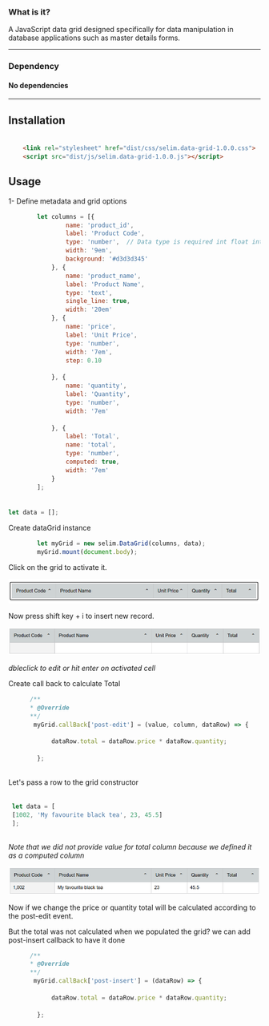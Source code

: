  ### What is it?
 
  A JavaScript data grid designed specifically for data manipulation in database applications such as master details forms.

----
### Dependency
#### No dependencies
------

## Installation

```html

    <link rel="stylesheet" href="dist/css/selim.data-grid-1.0.0.css">
    <script src="dist/js/selim.data-grid-1.0.0.js"></script>

```

## Usage

1- Define metadata and grid options

```javascript
        let columns = [{
                name: 'product_id',     
                label: 'Product Code',  
                type: 'number',  // Data type is required int float integer all are type number
                width: '9em',
                background: '#d3d3d345'
            }, {
                name: 'product_name',
                label: 'Product Name',
                type: 'text',
                single_line: true,
                width: '20em'
            }, {
                name: 'price',
                label: 'Unit Price',
                type: 'number',
                width: '7em',
                step: 0.10

            }, {
                name: 'quantity',
                label: 'Quantity',
                type: 'number',
                width: '7em'

            }, {
                label: 'Total',
                name: 'total',
                type: 'number',
                computed: true,
                width: '7em'
            }
        ];


let data = [];
```


Create dataGrid instance

```javascript
        let myGrid = new selim.DataGrid(columns, data);
        myGrid.mount(document.body);
```
Click on the grid to activate it.

![Grid](https://github.com/YaserFarghaly/Javascript-Data-Grid/blob/main/other/grid-1.png "DataGrid attached to document body")

Now press shift key + i to insert new record.

![alt text](https://github.com/YaserFarghaly/Javascript-Data-Grid/blob/main/other/grid-2.png "Logo Title Text 1")

*dbleclick to edit or hit enter on activated cell*

Create call back to calculate Total

```javascript
      /**
      * @Override
      **/
       myGrid.callBack['post-edit'] = (value, column, dataRow) => {
       
            dataRow.total = dataRow.price * dataRow.quantity;
            
        };
        
```
Let's pass a row to the grid constructor

```javascript

 let data = [
 [1002, 'My favourite black tea', 23, 45.5]
 ];
 
 ```
 
 *Note that we did not provide value for total column because we defined it as a computed column*
 
 
 
 
![Grid](https://github.com/YaserFarghaly/Javascript-Data-Grid/blob/main/other/grid-3.png "DataGrid attached to document body")

Now if we change the price or quantity total will be calculated according to the post-edit event.

But the total was not calculated when we populated the grid? we can add post-insert callback to have it done

```javascript
      /**
      * @Override
      **/
       myGrid.callBack['post-insert'] = (dataRow) => {
       
            dataRow.total = dataRow.price * dataRow.quantity;
            
        };
        
```





